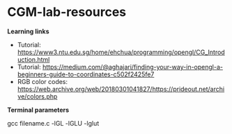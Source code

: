 # CGM-lab-resources

**Learning links**

- Tutorial:  https://www3.ntu.edu.sg/home/ehchua/programming/opengl/CG_Introduction.html
- Tutorial: https://medium.com/@aghajari/finding-your-way-in-opengl-a-beginners-guide-to-coordinates-c502f2425fe7
- RGB color codes: https://web.archive.org/web/20180301041827/https://prideout.net/archive/colors.php

**Terminal parameters**

gcc filename.c -lGL -lGLU -lglut